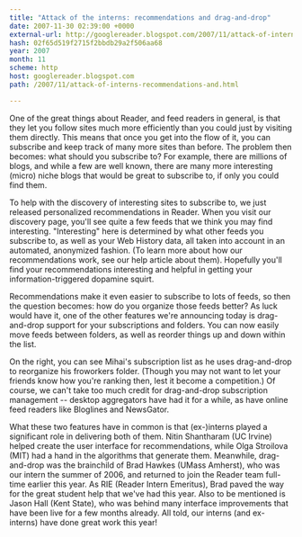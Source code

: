 ```yaml
---
title: "Attack of the interns: recommendations and drag-and-drop"
date: 2007-11-30 02:39:00 +0000
external-url: http://googlereader.blogspot.com/2007/11/attack-of-interns-recommendations-and.html
hash: 02f65d519f2715f2bbdb29a2f506aa68
year: 2007
month: 11
scheme: http
host: googlereader.blogspot.com
path: /2007/11/attack-of-interns-recommendations-and.html

---
```


One of the great things about Reader, and feed readers in general, is that they let you follow sites much more efficiently than you could just by visiting them directly. This means that once you get into the flow of it, you can subscribe and keep track of many more sites than before. The problem then becomes: what should you subscribe to? For example, there are millions of blogs, and while a few are well known, there are many more interesting (micro) niche blogs that would be great to subscribe to, if only you could find them.


To help with the discovery of interesting sites to subscribe to, we just released personalized recommendations in Reader. When you visit our discovery page, you'll see quite a few feeds that we think you may find interesting. "Interesting" here is determined by what other feeds you subscribe to, as well as your Web History data, all taken into account in an automated, anonymized fashion. (To learn more about how our recommendations work, see our help article about them). Hopefully you'll find your recommendations interesting and helpful in getting your information-triggered dopamine squirt.


Recommendations make it even easier to subscribe to lots of feeds, so then the question becomes: how do you organize those feeds better? As luck would have it, one of the other features we're announcing today is drag-and-drop support for your subscriptions and folders. You can now easily move feeds between folders, as well as reorder things up and down within the list.


On the right, you can see Mihai's subscription list as he uses drag-and-drop to reorganize his froworkers folder. (Though you may not want to let your friends know how you're ranking then, lest it become a competition.) Of course, we can't take too much credit for drag-and-drop subscription management -- desktop aggregators have had it for a while, as have online feed readers like Bloglines and NewsGator.


What these two features have in common is that (ex-)interns played a significant role in delivering both of them. Nitin Shantharam (UC Irvine) helped create the user interface for recommendations, while Olga Stroilova (MIT) had a hand in the algorithms that generate them. Meanwhile, drag-and-drop was the brainchild of Brad Hawkes (UMass Amherst), who was our intern the summer of 2006, and returned to join the Reader team full-time earlier this year. As RIE (Reader Intern Emeritus), Brad paved the way for the great student help that we've had this year. Also to be mentioned is Jason Hall (Kent State), who was behind many interface improvements that have been live for a few months already. All told, our interns (and ex-interns) have done great work this year!




